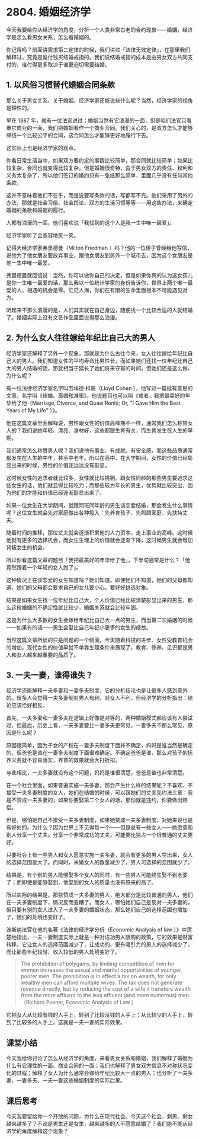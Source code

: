 # 2804. 婚姻经济学
今天我要给你从经济学的角度，分析一个人类非常古老的合约现象——婚姻，经济学是怎么看男女关系，怎么看婚姻的。

你记得吗？前面讲需求第二定律的时候，我们讲过「法律无效定律」，在那里我们解释过，究竟是谁付钱买结婚戒指的。我们说结婚戒指的成本是由男女双方共同支付的，谁付得更多取决于谁更迫切需要结婚。

## 1. 以风俗习惯替代婚姻合同条款
那么关于男女关系、关于婚姻，经济学家还能说些什么呢？当然，经济学家的视角是理性的。

早在 1887 年，就有一位法官说过：婚姻当然有它浪漫的一面，但是咱们法官只看重它商业的一面，我们把婚姻看作一个商业合同。我们关心的，是双方怎么才能够缔结一个比较公平的合同，这合同怎么才能够更好地履行下去。

这实际上也是经济学家的观点。

你看日常生活当中，如果双方要约定的事情比较简单，那合同就比较简单；如果比较复杂，合同也就变得比较复杂。但是婚姻很奇特，由于男女双方的责任、权利和义务太复杂了，所以他们签订的婚约只有一张纸那么简单，里面几乎没有任何其他条款。

这并不意味着他们不在乎，而是说要写条款的话，写都写不完。他们采用了另外的办法，那就是社会习俗、社会舆论、双方的生活习惯等等——用这些办法，来确定婚姻的条款和婚姻的履行。

人都有浪漫的一面，他们喜欢说「我找到的这个人是我一生中唯一最爱」。

经济学家听了会宽容地笑一笑。

记得大经济学家弗里德曼（Milton Friedman ）吗？他的一位侄子曾经给他写信，说他为了他女朋友要放弃事业，跟他女朋友到另外一个城市去，因为这个女朋友是他一生中唯一最爱。

弗里德曼就回信说：当然，你可以做你自己的决定，但是如果你真的认为这女孩儿是你一生唯一最爱的话，那么我以一位统计学家的身份告诉你，世界上两个唯一最爱的人，相遇的机会是零。茫茫人海，你们在有限的生命里面根本不可能遇见对方。

听起来不那么浪漫的是，人们其实就在自己身边，随便找一个比较合适的人就结婚了。婚姻实际上没有文艺作品里面说得那么浪漫。

## 2. 为什么女人往往嫁给年纪比自己大的男人
经济学家还解释了另外一个现象，那就是为什么古往今来，女人往往嫁给年纪比自己大的男人。我们知道女性的平均寿命比男性长，而如果她们还找一位年纪比自己大的男人结婚的话，那就相当于延长了她们将来守寡的时间，但她们还是这么做。为什么呢？

有一位法律经济学家名字叫劳埃德·科恩（Lloyd Cohen ），他写过一篇挺有意思的文章，名字叫《结婚、离婚和准租》，他说题目也可以叫《或者，我把最美好的年华给了他（Marriage, Divorce, and Quasi Rents; Or, "I Gave Him the Best Years of My Life" ）》。

他在这篇文章里面解释说，男性跟女性的价值高峰期不一样，通常我们怎么称赞女人的？我们说她年轻、漂亮、身材好，这些都跟生育有关，而生育发生在人生的早期。

我们通常怎么称赞男人呢？我们说他有事业、有成就、有安全感，而这些品质通常都发生在人生的中年，甚至中老年。所以在高中、在大学期间，女性的价值已经彰显出来的时候，男性的价值还远远没有彰显。

这时候女性的追求者就比较多，女性就比较挑剔。跟女性同龄的那些男生要追求这些女生的话，他们就显得比较吃力；而那些较为年长的男生，优势就比较突出，因为他们的才能和价值已经逐渐彰显出来了。

如果一位女生在大学期间，就跟同班同年龄的男生谈恋爱结婚，那会发生什么事情呢？这位女生就会先对家庭做出各种投入：先养育孩子、先照顾家庭、先扶持丈夫。

随着时间的推移，那位丈夫就会逐渐积累他的人力资本，走上事业的高峰。这时候他就有更多的选择机会，而女生生理上的价值就会逐渐下降，这时候男生就会增加背叛女生的机会。

所以你看这篇文章的题目「我把最美好的年华给了他」，下半句通常是什么？「他竟然跟着一个年轻的女人跑了」。

这种情况正在谈恋爱的女生知道吗？她们知道。即使她们不知道，她们的父母都知道，她们的父母都会要求自己的女儿要小心，要好好挑选对象。

结果是如果女生找一位年纪比自己大，个人价值已经比较清楚彰显出来的男生，那么这段婚姻的不确定性就比较少，婚姻关系就会比较牢固。

这是为什么大多数的女生会嫁给年纪比自己大一点的男生，而当第二次婚姻的时候——如果有的话——男生会娶比自己年纪小更多的女生的缘故。

当然这篇文章所谈的只是问题的一个侧面，今天随着科技的进步、女性受教育机会的增加，现代女性的价值早就不单靠生理条件来展现了，教育、修养、见识都是男人和女人越来越重要的品质了。

## 3. 一夫一妻，谁得谁失？
经济学还能解释一夫多妻和一妻多夫制度，它的分析结论也是让很多人感到意外的。很多人会觉得一夫多妻制对男人有利，对女人不利，但经济学的分析指出：结论应该恰好相反。

首先，一夫多妻和一妻多夫在逻辑上好像是对等的，两种婚姻模式都应该有人尝试过，但最后，历史上看，一夫多妻要比一妻多夫更常见，一妻多夫不那么常见，原因是什么呢？

原因很简单，因为子女的产权在一妻多夫制度下面并不确定，妈妈是谁当然是确定的，但爸爸是谁在一妻多夫制度下面很难确定。不确定爸爸是谁，那么对孩子的抚养义务就不容易落实，养育的效果就会大打折扣。

与此相比，一夫多妻就没有这个问题，妈妈是谁很清楚，爸爸是谁也非常清楚。

在一个社会里面，如果普遍实施一夫多妻，那会产生什么样的结果呢？不喜欢、不接受一夫多妻制度的女人，她们在结婚的时候，可以跟她们的丈夫先约法三章：我是不赞成一夫多妻的，如果你要娶第二个女人的话，那你就是违约，你要做出赔偿。

但是，哪怕她自己不接受一夫多妻制度，如果她赞成一夫多妻制度，对她来说也是有好处的。为什么？因为世界上不见得每一个——但是总有一些女人——她愿意和别人分享一个丈夫。分享一个非常成功的丈夫，可能要比独占一个很普通的丈夫更好。

只要社会上有一些男人和女人愿意实施一夫多妻，就会有更多的男人空出来，女人的选择范围就大了。而同时，未婚女人的数量减少了，男人可选择的范围就少了。

结果是，有个别的男人能够娶多个女人的同时，有一些男人可能终生娶不到老婆了；而即使是能够娶到，他娶到的女人的质量也没有原来的高了。

所以实际的结果是，那些赞成一夫多妻的男人，绝大部分是比较普通的男人，他们在一夫多妻制度下，情况反而变糟了。而女人，哪怕她们自己是反对一夫多妻的，但只要有别的女人进入了一夫多妻的婚姻状态，那么她们自己的选择范围也增加了，她们的处境也变好了。

波斯纳法官在他的名著《法律的经济学分析（Economic Analysis of law ）》中清楚地指出，一夫一妻制度实际上就是一种对成功男人限购的政策，它的效果是财富转移。它让女人的选择范围减少了，让成功的、更有吸引力的男人的选择减少了，而让那些年纪较轻、收入较低的男人处境变好了。

> The prohibition of polygamy, by limiting competition of men for women increases the sexual and marital opportunities of younger, poorer men. The prohibition is in effect a tax on wealth, for only wealthy men can afford multiple wives. The tax does not generate revenue directly, but by reducing the cost of a wife it transfers wealth from the more affluent to the less affluent (and more numerous) men. （Richard Posner, Economic Analysis of Law ）

它把女人从比较有钱的人手上，转到了比较没钱的人手上；从比较少的人手上，转到了比较多的人手上。这就是一夫一妻的实际效果。 
## 课堂小结
今天我给你讨论了怎么从经济学的角度，来看男女关系和婚姻，我们解释了婚姻为什么有它理性的一面、商业合同的一面；我们也解释了男女双方信息不对称状况变化的过程；解释了女人为什么通常会嫁给年纪比较大一点的男人；也分析了一夫多妻、一妻多夫、一夫一妻这些婚姻制度的实际后果。 

## 课后思考
今天我要留给你一个开放的问题，为什么在现代社会、今天这个社会，剩男、剩女越来越多了？不论是男生还是女生，越来越多的人不愿意结婚了？我们能不能从经济学的角度解释这个现象？